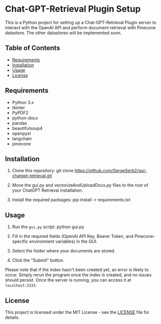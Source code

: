 # Chat-GPT-Retrieval Plugin Setup

This is a Python project for setting up a Chat-GPT-Retrieval Plugin server to interact with the OpenAI API and perform document retrieval with Pinecone datastore. The other datastores will be implemented soon.

## Table of Contents
- [Requirements](#requirements)
- [Installation](#installation)
- [Usage](#usage)
- [License](#license)

## Requirements
- Python 3.x
- tkinter
- PyPDF2
- python-docx
- pandas
- beautifulsoup4
- openpyxl
- langchain
- pinecone

## Installation

1. Clone this repository:
git clone https://github.com/SergeSerb2/gui-chatgpt-retrieval.git

2. Move the gui.py and vectorizeAndUploadDocs.py files to the root of your ChatGPT Retrieval installation.

3. Install the required packages:
pip install -r requirements.txt


## Usage

1. Run the `gui.py` script:
python gui.py

2. Fill in the required fields (OpenAI API Key, Bearer Token, and Pinecone-specific environment variables) in the GUI.
3. Select the folder where your documents are stored.
4. Click the "Submit" button.

Please note that if the index hasn't been created yet, an error is likely to occur. Simply rerun the program once the index is created, and no issues should persist. Once the server is running, you can access it at `localhost:3333`.

## License

This project is licensed under the MIT License - see the [LICENSE](LICENSE) file for details.